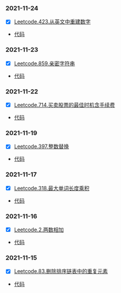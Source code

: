 ### 2021-11-24
- [x] [Leetcode.423.从英文中重建数字](https://leetcode-cn.com/problems/reconstruct-original-digits-from-english/)
* [代码](https://github.com/SweetOlive/Lings/blob/master/LeetCode/src/leetcode/leetcode423.java)

### 2021-11-23
- [x] [Leetcode.859.亲密字符串](https://leetcode-cn.com/problems/buddy-strings/)
* [代码](https://github.com/SweetOlive/Lings/blob/master/LeetCode/src/leetcode/leetcode859.java)

### 2021-11-22
- [x] [Leetcode.714.买卖股票的最佳时机含手续费](https://leetcode-cn.com/problems/best-time-to-buy-and-sell-stock-with-transaction-fee/)
* [代码](https://github.com/SweetOlive/Lings/blob/master/LeetCode/src/leetcode/leetcode714.java)

### 2021-11-19
- [x] [Leetcode.397.整数替换](https://leetcode-cn.com/problems/integer-replacement/)
* [代码](https://github.com/SweetOlive/Lings/blob/master/LeetCode/src/leetcode/leetcode397.java)

### 2021-11-17
- [x] [Leetcode.318.最大单词长度乘积](https://leetcode-cn.com/problems/maximum-product-of-word-lengths/)
* [代码](https://github.com/SweetOlive/Lings/blob/master/LeetCode/src/leetcode/leetcode318.java)

### 2021-11-16
- [x] [Leetcode.2.两数相加](https://leetcode-cn.com/problems/add-two-numbers/)
* [代码](https://github.com/SweetOlive/Lings/blob/master/LeetCode/src/leetcode/leetcode2.java)

### 2021-11-15
- [x] [Leetcode.83.删除排序链表中的重复元素](https://leetcode-cn.com/problems/remove-duplicates-from-sorted-list/)
* [代码](https://github.com/SweetOlive/Lings/blob/master/LeetCode/src/leetcode/leetcode83.java)